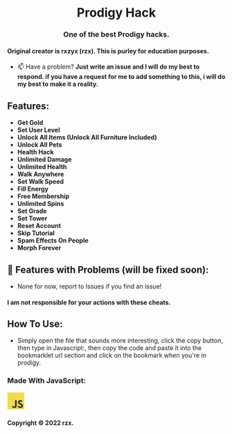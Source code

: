 <h1 align="center">Prodigy Hack</h1>
<h3 align="center">One of the best Prodigy hacks.</h3>

#### Original creator is rxzyx (rzx). This is purley for education purposes.
- 📫 Have a problem? **Just write an issue and I will do my best to respond. if you have a request for me to add something to this, i will do my best to make it a reality.**

## Features:

- **Get Gold**
- **Set User Level**
- **Unlock All Items (Unlock All Furniture Included)**
- **Unlock All Pets**
- **Health Hack**
- **Unlimited Damage**
- **Unlimited Health**
- **Walk Anywhere**
- **Set Walk Speed**
- **Fill Energy**
- **Free Membership**
- **Unlimited Spins**
- **Set Grade**
- **Set Tower**
- **Reset Account**
- **Skip Tutorial**
- **Spam Effects On People**
- **Morph Forever**
## 🤖 Features with Problems (will be fixed soon):

- None for now, report to Issues if you find an issue!

#### I am not responsible for your actions with these cheats.

## How To Use:

- Simply open the file that sounds more interesting, click the copy button, then type in Javascript:, then copy the code and paste it into the bookmarklet url section and click on the bookmark when you're in prodigy.

<h3 align="left">Made With JavaScript:</h3>
<p align="left"> <a href="https://developer.mozilla.org/en-US/docs/Web/JavaScript" target="_blank" rel="noreferrer"> <img src="https://raw.githubusercontent.com/devicons/devicon/master/icons/javascript/javascript-original.svg" alt="javascript" width="40" height="40"/> </a> </p>

#### Copyright &copy; 2022 rzx.
